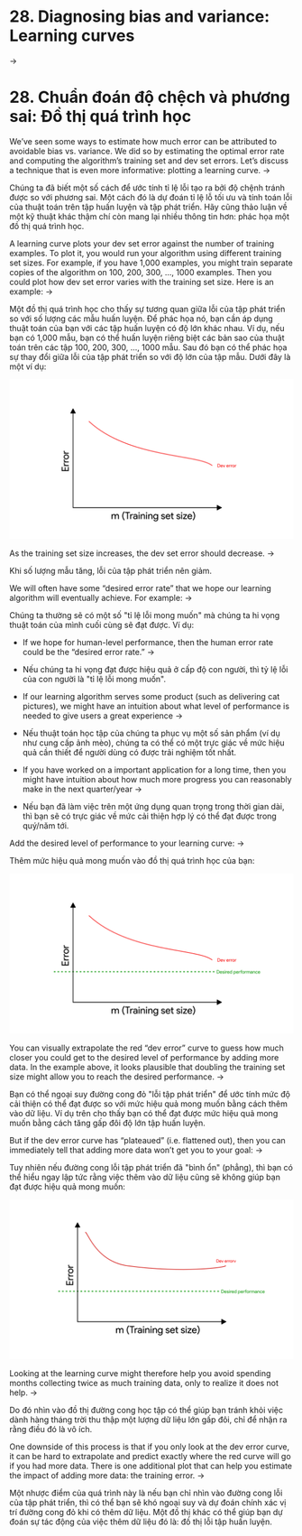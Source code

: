 # 28. Diagnosing bias and variance: Learning curves
->

# 28. Chuẩn đoán độ chệch và phương sai: Đồ thị quá trình học

We’ve seen some ways to estimate how much error can be attributed to avoidable bias vs. variance. We did so by estimating the optimal error rate and computing the algorithm’s training set and dev set errors. Let’s discuss a technique that is even more informative: plotting a learning curve.
->

Chúng ta đã biết một số cách để ước tính tỉ lệ lỗi tạo ra bởi độ chệnh tránh được so với phương sai. Một cách đó là dự đoán tỉ lệ lỗ tối ưu và tính toán lỗi của thuật toán trên tập huấn luyện và tập phát triển. Hãy cũng thảo luận về một kỹ thuật khác thậm chí còn mang lại nhiều thông tin hơn: phác họa một đồ thị quá trình học.

A learning curve plots your dev set error against the number of training examples. To plot it, you would run your algorithm using different training set sizes. For example, if you have 1,000 examples, you might train separate copies of the algorithm on 100, 200, 300, ..., 1000 examples. Then you could plot how dev set error varies with the training set size. Here is an example:
->

Một đồ thị quá trình học cho thấy sự tương quan giữa lỗi của tập phát triển so với số lượng các mẫu huấn luyện. Để phác họa nó, bạn cần áp dụng thuật toán của bạn với các tập huấn luyện có độ lớn khác nhau. Ví dụ, nếu bạn có 1,000 mẫu, bạn có thể huấn luyện riêng biệt các bản sao của thuật toán trên các tập 100, 200, 300, ..., 1000 mẫu. Sau đó bạn có thể phác họa sự thay đổi giữa lỗi của tập phát triển so với độ lớn của tập mẫu. Dưới đây là một ví dụ:


![img](../imgs/C28_01.png)

As the training set size increases, the dev set error should decrease.
->

Khi số lượng mẫu tăng, lỗi của tập phát triển nên giảm.

We will often have some “desired error rate” that we hope our learning algorithm will eventually achieve. For example:
->

Chúng ta thường sẽ có một số "tỉ lệ lỗi mong muốn" mà chúng ta hi vọng thuật toán của mình cuối cùng sẽ đạt được. Ví dụ:

* If we hope for human-level performance, then the human error rate could be the “desired error rate.”
->
* Nếu chúng ta hi vọng đạt được hiệu quả ở cấp độ con người, thì tỷ lệ lỗi của con người là "tỉ lệ lỗi mong muốn".  


* If our learning algorithm serves some product (such as delivering cat pictures), we might have an intuition about what level of performance is needed to give users a great experience
->
* Nếu thuật toán học tập của chúng ta phục vụ một số sản phẩm (ví dụ như cung cấp ảnh mèo), chúng ta có thể có một trực giác về mức hiệu quả cần thiết để người dùng có được trải nghiệm tốt nhất.

* If you have worked on a important application for a long time, then you might have intuition about how much more progress you can reasonably make in the next quarter/year
->
* Nếu bạn đã làm việc trên một ứng dụng quan trọng trong thời gian dài, thì bạn sẽ có trực giác về mức cải thiện hợp lý có thể đạt được trong quý/năm tới.

Add the desired level of performance to your learning curve:
->

Thêm mức hiệu quả mong muốn vào đồ thị quá trình học của bạn:

![img](../imgs/C28_02.png)

You can visually extrapolate the red “dev error” curve to guess how much closer you could get to the desired level of performance by adding more data. In the example above, it looks plausible that doubling the training set size might allow you to reach the desired performance.
->

Bạn có thể ngoại suy đường cong đỏ "lỗi tập phát triển" để ước tính mức độ cải thiện có thể đạt được so với mức hiệu quả mong muốn bằng cách thêm vào dữ liệu. Ví dụ trên cho thấy bạn có thể đạt được mức hiệu quả mong muốn bằng cách tăng gấp đôi độ lớn tập huấn luyện.  

But if the dev error curve has “plateaued” (i.e. flattened out), then you can immediately tell that adding more data won’t get you to your goal:
->

Tuy nhiên nếu đường cong lỗi tập phát triển đã "bình ổn" (phẳng), thì bạn có thể hiểu ngay lập tức rằng việc thêm vào dữ liệu cũng sẽ không giúp bạn đạt được hiệu quả mong muốn:

![img](../imgs/C28_03.png)

Looking at the learning curve might therefore help you avoid spending months collecting twice as much training data, only to realize it does not help.
->

Do đó nhìn vào đồ thị đường cong học tập có thể giúp bạn tránh khỏi việc dành hàng tháng trời thu thập một lượng dữ liệu lớn gấp đôi, chỉ để nhận ra rằng điều đó là vô ích.

One downside of this process is that if you only look at the dev error curve, it can be hard to extrapolate and predict exactly where the red curve will go if you had more data. There is one additional plot that can help you estimate the impact of adding more data: the training error.
->

Một nhược điểm của quá trình này là nếu bạn chỉ nhìn vào đường cong lỗi của tập phát triển, thì có thể bạn sẽ khó ngoại suy và dự đoán chính xác vị trí đường cong đỏ khi có thêm dữ liệu. Một đồ thị khác có thể giúp bạn dự đoán sự tác động của việc thêm dữ liệu đó là: đồ thị lỗi tập huấn luyện.
